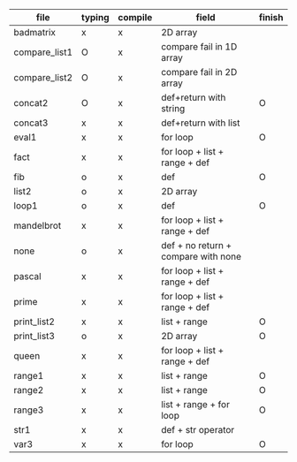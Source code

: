 | file | typing | compile | field | finish |
|----------|------|------|----|------|
| badmatrix   | x  | x | 2D array  | |
| compare_list1 | O   | x | compare fail in 1D array | |
| compare_list2  | O | x | compare fail in 2D array  | |
| concat2  | O | x | def+return with string  | O |
| concat3 | x | x | def+return with list | |
| eval1 | x | x | for loop | O |
| fact | x | x | for loop + list + range + def | |
| fib | o | x | def | O |
| list2 | o | x | 2D array | |
| loop1 | o | x | def | O |
| mandelbrot | x | x | for loop + list + range + def | |
| none | o | x | def + no return + compare with none | |
| pascal | x | x | for loop + list + range + def | |
| prime | x | x | for loop + list + range + def | |
| print_list2 | x | x | list + range | O |
| print_list3 | o | x | 2D array | O |
| queen | x | x | for loop + list + range + def | |
| range1 | x | x | list + range | O |
| range2 | x | x | list + range | O |
| range3 | x | x | list + range + for loop | O |
| str1 | x | x | def + str operator | | 
| var3 | x | x | for loop | O |